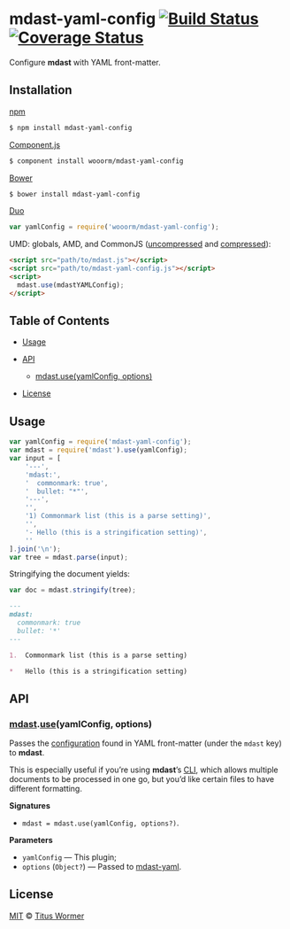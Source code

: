 # mdast-yaml-config [![Build Status](https://img.shields.io/travis/wooorm/mdast-yaml-config.svg?style=flat)](https://travis-ci.org/wooorm/mdast-yaml-config) [![Coverage Status](https://img.shields.io/coveralls/wooorm/mdast-yaml-config.svg?style=flat)](https://coveralls.io/r/wooorm/mdast-yaml-config?branch=master)

Configure **mdast** with YAML front-matter.

## Installation

[npm](https://docs.npmjs.com/cli/install)

```bash
$ npm install mdast-yaml-config
```

[Component.js](https://github.com/componentjs/component)

```bash
$ component install wooorm/mdast-yaml-config
```

[Bower](http://bower.io/#install-packages)

```bash
$ bower install mdast-yaml-config
```

[Duo](http://duojs.org/#getting-started)

```javascript
var yamlConfig = require('wooorm/mdast-yaml-config');
```

UMD: globals, AMD, and CommonJS ([uncompressed](mdast-yaml-config.js) and [compressed](mdast-yaml-config.min.js)):

```html
<script src="path/to/mdast.js"></script>
<script src="path/to/mdast-yaml-config.js"></script>
<script>
  mdast.use(mdastYAMLConfig);
</script>
```

## Table of Contents

*   [Usage](#usage)

*   [API](#api)

    *   [mdast.use(yamlConfig, options)](#mdastuseyamlconfig-options)

*   [License](#license)

## Usage

```javascript
var yamlConfig = require('mdast-yaml-config');
var mdast = require('mdast').use(yamlConfig);
var input = [
    '---',
    'mdast:',
    '  commonmark: true',
    '  bullet: "*"',
    '---',
    '',
    '1) Commonmark list (this is a parse setting)',
    '',
    '- Hello (this is a stringification setting)',
    ''
].join('\n');
var tree = mdast.parse(input);
```

Stringifying the document yields:

```javascript
var doc = mdast.stringify(tree);
```

```markdown
---
mdast:
  commonmark: true
  bullet: '*'
---

1.  Commonmark list (this is a parse setting)

*   Hello (this is a stringification setting)
```

## API

### [mdast](https://github.com/wooorm/mdast#api).[use](https://github.com/wooorm/mdast#mdastuseplugin-options)(yamlConfig, options)

Passes the [configuration](https://github.com/wooorm/mdast/blob/master/doc/Options.md) found in YAML front-matter (under the `mdast` key) to **mdast**.

This is especially useful if you’re using **mdast**’s [CLI](https://github.com/wooorm/mdast#cli), which allows multiple documents to be processed in one go, but you’d like certain files to have different formatting.

**Signatures**

*   `mdast = mdast.use(yamlConfig, options?)`.

**Parameters**

*   `yamlConfig` — This plugin;
*   `options` (`Object?`) — Passed to [mdast-yaml](https://github.com/wooorm/mdast-yaml#mdastuseyaml-options).

## License

[MIT](LICENSE) © [Titus Wormer](http://wooorm.com)
